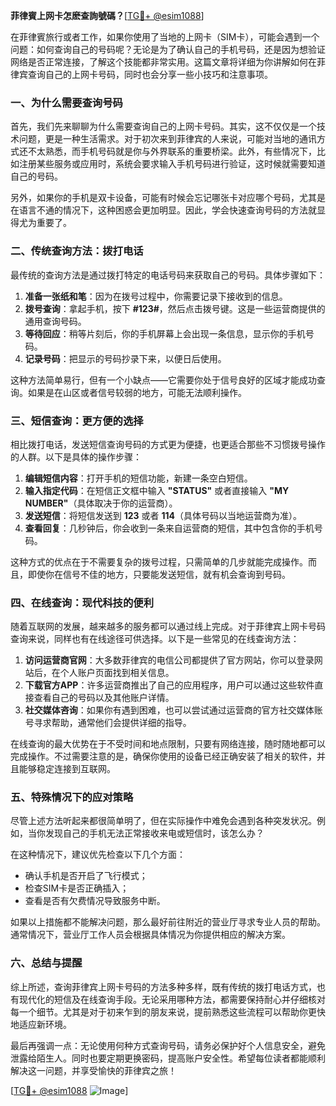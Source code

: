**菲律賓上网卡怎麽查詢號碼？**[[TG💪+ @esim1088](https://t.me/s/esim1088)]

在菲律賓旅行或者工作，如果你使用了当地的上网卡（SIM卡），可能会遇到一个问题：如何查询自己的号码呢？无论是为了确认自己的手机号码，还是因为想验证网络是否正常连接，了解这个技能都非常实用。这篇文章将详细为你讲解如何在菲律宾查询自己的上网卡号码，同时也会分享一些小技巧和注意事项。

### **一、为什么需要查询号码**

首先，我们先来聊聊为什么需要查询自己的上网卡号码。其实，这不仅仅是一个技术问题，更是一种生活需求。对于初次来到菲律宾的人来说，可能对当地的通讯方式还不太熟悉，而手机号码就是你与外界联系的重要桥梁。此外，有些情况下，比如注册某些服务或应用时，系统会要求输入手机号码进行验证，这时候就需要知道自己的号码。

另外，如果你的手机是双卡设备，可能有时候会忘记哪张卡对应哪个号码，尤其是在语言不通的情况下，这种困惑会更加明显。因此，学会快速查询号码的方法就显得尤为重要了。

### **二、传统查询方法：拨打电话**

最传统的查询方法是通过拨打特定的电话号码来获取自己的号码。具体步骤如下：

1. **准备一张纸和笔**：因为在拨号过程中，你需要记录下接收到的信息。
2. **拨号查询**：拿起手机，按下 **#123#**，然后点击拨号键。这是一些运营商提供的通用查询号码。
3. **等待回应**：稍等片刻后，你的手机屏幕上会出现一条信息，显示你的手机号码。
4. **记录号码**：把显示的号码抄录下来，以便日后使用。

这种方法简单易行，但有一个小缺点——它需要你处于信号良好的区域才能成功查询。如果是在山区或者信号较弱的地方，可能无法顺利操作。

### **三、短信查询：更方便的选择**

相比拨打电话，发送短信查询号码的方式更为便捷，也更适合那些不习惯拨号操作的人群。以下是具体的操作步骤：

1. **编辑短信内容**：打开手机的短信功能，新建一条空白短信。
2. **输入指定代码**：在短信正文框中输入 **"STATUS"** 或者直接输入 **"MY NUMBER"**（具体取决于你的运营商）。
3. **发送短信**：将短信发送到 **123** 或者 **114**（具体号码以当地运营商为准）。
4. **查看回复**：几秒钟后，你会收到一条来自运营商的短信，其中包含你的手机号码。

这种方式的优点在于不需要复杂的拨号过程，只需简单的几步就能完成操作。而且，即使你在信号不佳的地方，只要能发送短信，就有机会查询到号码。

### **四、在线查询：现代科技的便利**

随着互联网的发展，越来越多的服务都可以通过线上完成。对于菲律宾上网卡号码查询来说，同样也有在线途径可供选择。以下是一些常见的在线查询方法：

1. **访问运营商官网**：大多数菲律宾的电信公司都提供了官方网站，你可以登录网站后，在个人账户页面找到相关信息。
2. **下载官方APP**：许多运营商推出了自己的应用程序，用户可以通过这些软件直接查看自己的号码以及其他账户详情。
3. **社交媒体咨询**：如果你有遇到困难，也可以尝试通过运营商的官方社交媒体账号寻求帮助，通常他们会提供详细的指导。

在线查询的最大优势在于不受时间和地点限制，只要有网络连接，随时随地都可以完成操作。不过需要注意的是，确保你使用的设备已经正确安装了相关的软件，并且能够稳定连接到互联网。

### **五、特殊情况下的应对策略**

尽管上述方法听起来都很简单明了，但在实际操作中难免会遇到各种突发状况。例如，当你发现自己的手机无法正常接收来电或短信时，该怎么办？

在这种情况下，建议优先检查以下几个方面：
- 确认手机是否开启了飞行模式；
- 检查SIM卡是否正确插入；
- 查看是否有欠费情况导致服务中断。

如果以上措施都不能解决问题，那么最好前往附近的营业厅寻求专业人员的帮助。通常情况下，营业厅工作人员会根据具体情况为你提供相应的解决方案。

### **六、总结与提醒**

综上所述，查询菲律宾上网卡号码的方法多种多样，既有传统的拨打电话方式，也有现代化的短信及在线查询手段。无论采用哪种方法，都需要保持耐心并仔细核对每一个细节。尤其是对于初来乍到的朋友来说，提前熟悉这些流程可以帮助你更快地适应新环境。

最后再强调一点：无论使用何种方式查询号码，请务必保护好个人信息安全，避免泄露给陌生人。同时也要定期更换密码，提高账户安全性。希望每位读者都能顺利解决这一问题，并享受愉快的菲律宾之旅！

[[TG💪+ @esim1088](https://t.me/s/esim1088) ![Image](https://i.postimg.cc/4NQfJmqS/Snipaste-2025-05-13-00-14-12.png)]